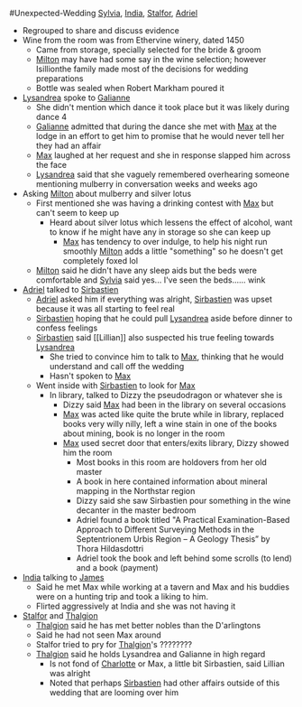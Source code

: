 #Unexpected-Wedding 
[Sylvia](PCs/Past/Sylvia.md), [India](PCs/Current/India.md), [Stalfor](PCs/Current/Stalfor.md), [Adriel](PCs/Current/Adriel.md)

- Regrouped to share and discuss evidence
- Wine from the room was from Ethervine winery, dated 1450
	- Came from storage, specially selected for the bride & groom
	- [Milton](NPCs/Living/Milton.md) may have had some say in the wine selection; however Isillionthe family made most of the decisions for wedding preparations
	- Bottle was sealed when Robert Markham poured it
- [Lysandrea](NPCs/Living/Lysandrea.md) spoke to [Galianne](NPCs/Living/Galianne.md)
	- She didn't mention which dance it took place but it was likely during dance 4
	- [Galianne](NPCs/Living/Galianne.md) admitted that during the dance she met with [Max](NPCs/Deceased/Max.md) at the lodge in an effort to get him to promise that he would never tell her they had an affair
	- [Max](NPCs/Deceased/Max.md) laughed at her request and she in response slapped him across the face
	- [Lysandrea](NPCs/Living/Lysandrea.md) said that she vaguely remembered overhearing someone mentioning mulberry in conversation weeks and weeks ago
- Asking [Milton](NPCs/Living/Milton.md) about mulberry and silver lotus
	- First mentioned she was having a drinking contest with [Max](NPCs/Deceased/Max.md) but can't seem to keep up
		- Heard about silver lotus which lessens the effect of alcohol, want to know if he might have any in storage so she can keep up
			- [Max](NPCs/Deceased/Max.md) has tendency to over indulge, to help his night run smoothly [Milton](NPCs/Living/Milton.md) adds a little "something" so he doesn't get completely foxed lol
	- [Milton](NPCs/Living/Milton.md) said he didn't have any sleep aids but the beds were comfortable and [Sylvia](PCs/Past/Sylvia.md) said yes... I've seen the beds...… wink
- [Adriel](PCs/Current/Adriel.md) talked to [Sirbastien](NPCs/Living/Sirbastien.md)
	- [Adriel](PCs/Current/Adriel.md) asked him if everything was alright, [Sirbastien](NPCs/Living/Sirbastien.md) was upset because it was all starting to feel real
	- [Sirbastien](NPCs/Living/Sirbastien.md) hoping that he could pull [Lysandrea](NPCs/Living/Lysandrea.md) aside before dinner to confess feelings
	- [Sirbastien](NPCs/Living/Sirbastien.md) said [[Lillian]] also suspected his true feeling towards [Lysandrea](NPCs/Living/Lysandrea.md)
		- She tried to convince him to talk to [Max](NPCs/Deceased/Max.md), thinking that he would understand and call off the wedding
		- Hasn't spoken to [Max](NPCs/Deceased/Max.md)
	- Went inside with [Sirbastien](NPCs/Living/Sirbastien.md) to look for [Max](NPCs/Deceased/Max.md)
		- In library, talked to Dizzy the pseudodragon or whatever she is
			- Dizzy said [Max](NPCs/Deceased/Max.md) had been in the library on several occasions
			- [Max](NPCs/Deceased/Max.md) was acted like quite the brute while in library, replaced books very willy nilly, left a wine stain in one of the books about mining, book is no longer in the room
			- [Max](NPCs/Deceased/Max.md) used secret door that enters/exits library, Dizzy showed him the room
				- Most books in this room are holdovers from her old master
				- A book in here contained information about mineral mapping in the Northstar region
				- Dizzy said she saw Sirbastien pour something in the wine decanter in the master bedroom
				- Adriel found a book titled "A Practical Examination-Based Approach to Different Surveying Methods in the Septentrionem Urbis Region – A Geology Thesis” by Thora Hildasdottri
				- Adriel took the book and left behind some scrolls (to lend) and a book (payment)
- [India](PCs/Current/India.md) talking to [James](NPCs/Living/James.md)
	- Said he met Max while working at a tavern and Max and his buddies were on a hunting trip and took a liking to him.
	- Flirted aggressively at India and she was not having it
- [Stalfor](PCs/Current/Stalfor.md) and [Thalgion](NPCs/Deceased/Thalgion.md)
	- [Thalgion](NPCs/Deceased/Thalgion.md) said he has met better nobles than the D'arlingtons
	- Said he had not seen Max around
	- Stalfor tried to pry for [Thalgion](NPCs/Deceased/Thalgion.md)'s ????????
	- [Thalgion](NPCs/Deceased/Thalgion.md) said he holds Lysandrea and Galianne in high regard
		- Is not fond of [Charlotte](NPCs/Living/Charlotte.md) or Max, a little bit Sirbastien, said Lillian was alright
		- Noted that perhaps [Sirbastien](NPCs/Living/Sirbastien.md) had other affairs outside of this wedding that are looming over him